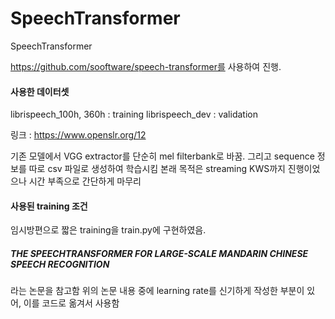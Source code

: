 # SpeechTransformer
SpeechTransformer

https://github.com/sooftware/speech-transformer를 사용하여 진행.

#### 사용한 데이터셋 ####
librispeech_100h, 360h : training
librispeech_dev : validation

링크 : https://www.openslr.org/12

기존 모델에서 VGG extractor를 단순히 mel filterbank로 바꿈.
그리고 sequence 정보를 따로 csv 파일로 생성하여 학습시킴
본래 목적은 streaming KWS까지 진행이었으나 시간 부족으로 간단하게 마무리

#### 사용된 training 조건 ####

임시방편으로 짧은 training을 train.py에 구현하였음.

##### THE SPEECHTRANSFORMER FOR LARGE-SCALE MANDARIN CHINESE SPEECH RECOGNITION #####

라는 논문을 참고함
위의 논문 내용 중에 learning rate를 신기하게 작성한 부분이 있어, 이를 코드로 옮겨서 사용함
